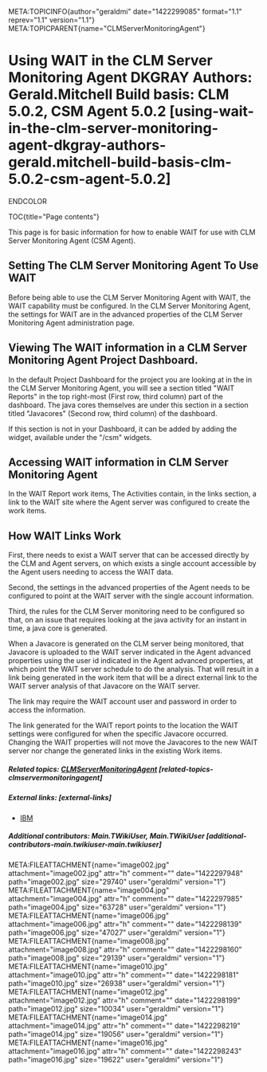 META:TOPICINFO{author="geraldmi" date="1422299085" format="1.1"
reprev="1.1" version="1.1"}
META:TOPICPARENT{name="CLMServerMonitoringAgent"}

# Using WAIT in the CLM Server Monitoring Agent DKGRAY Authors: Gerald.Mitchell Build basis: CLM 5.0.2, CSM Agent 5.0.2 [using-wait-in-the-clm-server-monitoring-agent-dkgray-authors-gerald.mitchell-build-basis-clm-5.0.2-csm-agent-5.0.2]

ENDCOLOR

TOC{title="Page contents"}

This page is for basic information for how to enable WAIT for use with
CLM Server Monitoring Agent (CSM Agent).

## Setting The CLM Server Monitoring Agent To Use WAIT

Before being able to use the CLM Server Monitoring Agent with WAIT, the
WAIT capability must be configured. In the CLM Server Monitoring Agent,
the settings for WAIT are in the advanced properties of the CLM Server
Monitoring Agent administration page.

## Viewing The WAIT information in a CLM Server Monitoring Agent Project Dashboard.

In the default Project Dashboard for the project you are looking at in
the in the CLM Server Monitoring Agent, you will see a section titled
"WAIT Reports" in the top right-most (First row, third column) part of
the dashboard. The java cores themselves are under this section in a
section titled "Javacores" (Second row, third column) of the dashboard.

If this section is not in your Dashboard, it can be added by adding the
widget, available under the "/csm" widgets.

## Accessing WAIT information in CLM Server Monitoring Agent

In the WAIT Report work items, The Activities contain, in the links
section, a link to the WAIT site where the Agent server was configured
to create the work items.

## How WAIT Links Work

First, there needs to exist a WAIT server that can be accessed directly
by the CLM and Agent servers, on which exists a single account
accessible by the Agent users needing to access the WAIT data.

Second, the settings in the advanced properties of the Agent needs to be
configured to point at the WAIT server with the single account
information.

Third, the rules for the CLM Server monitoring need to be configured so
that, on an issue that requires looking at the java activity for an
instant in time, a java core is generated.

When a Javacore is generated on the CLM server being monitored, that
Javacore is uploaded to the WAIT server indicated in the Agent advanced
properties using the user id indicated in the Agent advanced properties,
at which point the WAIT server schedule to do the analysis. That will
result in a link being generated in the work item that will be a direct
external link to the WAIT server analysis of that Javacore on the WAIT
server.

The link may require the WAIT account user and password in order to
access the information.

The link generated for the WAIT report points to the location the WAIT
settings were configured for when the specific Javacore occurred.
Changing the WAIT properties will not move the Javacores to the new WAIT
server nor change the generated links in the existing Work items.

##### Related topics: [CLMServerMonitoringAgent](CLMServerMonitoringAgent) [related-topics-clmservermonitoringagent]

##### External links: [external-links]

-   [IBM](https://www.ibm.com)

##### Additional contributors: Main.TWikiUser, Main.TWikiUser [additional-contributors-main.twikiuser-main.twikiuser]

META:FILEATTACHMENT{name="image002.jpg" attachment="image002.jpg"
attr="h" comment="" date="1422297948" path="image002.jpg" size="29740"
user="geraldmi" version="1"} META:FILEATTACHMENT{name="image004.jpg"
attachment="image004.jpg" attr="h" comment="" date="1422297985"
path="image004.jpg" size="63728" user="geraldmi" version="1"}
META:FILEATTACHMENT{name="image006.jpg" attachment="image006.jpg"
attr="h" comment="" date="1422298139" path="image006.jpg" size="47027"
user="geraldmi" version="1"} META:FILEATTACHMENT{name="image008.jpg"
attachment="image008.jpg" attr="h" comment="" date="1422298160"
path="image008.jpg" size="29139" user="geraldmi" version="1"}
META:FILEATTACHMENT{name="image010.jpg" attachment="image010.jpg"
attr="h" comment="" date="1422298181" path="image010.jpg" size="26938"
user="geraldmi" version="1"} META:FILEATTACHMENT{name="image012.jpg"
attachment="image012.jpg" attr="h" comment="" date="1422298199"
path="image012.jpg" size="10034" user="geraldmi" version="1"}
META:FILEATTACHMENT{name="image014.jpg" attachment="image014.jpg"
attr="h" comment="" date="1422298219" path="image014.jpg" size="19056"
user="geraldmi" version="1"} META:FILEATTACHMENT{name="image016.jpg"
attachment="image016.jpg" attr="h" comment="" date="1422298243"
path="image016.jpg" size="19622" user="geraldmi" version="1"}
